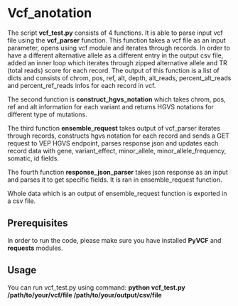 # Vcf_anotation

The script **vcf_test.py** consists of 4 functions. It is able to parse input vcf file using the **vcf_parser** function. This function takes a vcf file as an input parameter, opens using vcf module and iterates through records. In order to have a different alternative allele as a different entry in the output csv file, added an inner loop which iterates through zipped alternative allele and TR (total reads) score for each record. The output of this function is a list of dicts and consists of chrom, pos, ref, alt, depth, alt_reads, percent_alt_reads and percent_ref_reads infos for each record in vcf. 

The second function is **construct_hgvs_notation** which takes chrom, pos, ref and alt information for each variant and returns HGVS notations for different type of mutations. 

The third function **ensemble_request** takes output of vcf_parser iterates through records, constructs hgvs notation for each record and sends a GET request to VEP HGVS endpoint, parses response json and
updates each record data with gene, variant_effect, minor_allele, minor_allele_frequency, somatic, id fields.

The fourth function **response_json_parser** takes json response as an input and parses it to get specific fields. It is ran in ensemble_request function. 

Whole data which is an output of ensemble_request function is exported in a csv file.


 ## Prerequisites

In order to run the code, please make sure you have installed **PyVCF** and **requests** modules.

## Usage

You can run vcf_test.py using command: **python vcf_test.py /path/to/your/vcf/file /path/to/your/output/csv/file**

